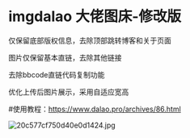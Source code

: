 # imgdalao 大佬图床-修改版

仅保留底部版权信息，去除顶部跳转博客和关于页面

图片仅保留基本直链，去除其他链接

去除bbcode直链代码复制功能

优化上传后图片展示，采用自适应宽高

#使用教程：https://www.dalao.pro/archives/86.html

![20c577cf750d40e0d1424.jpg](https://flowede.pages.dev/file/20c577cf750d40e0d1424.jpg)
